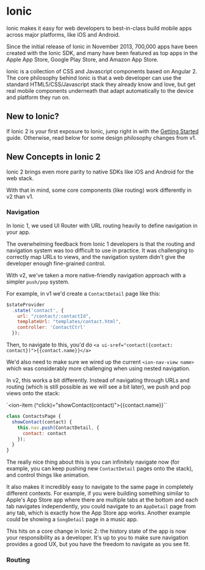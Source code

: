 # Ionic

Ionic makes it easy for web developers to best-in-class build mobile apps across major platforms, like iOS
and Android.

Since the initial release of Ionic in November 2013, 700,000 apps have been created with the Ionic SDK,
and many have been featured as top apps in the Apple App Store, Google Play Store, and Amazon App Store.

Ionic is a collection of CSS and Javascript components based on Angular 2. The core philosophy behind
Ionic is that a web developer can use the standard HTML5/CSS/Javascript stack they already know and love,
but get real mobile components underneath that adapt automatically to the device and platform they
run on.

## New to Ionic?

If Ionic 2 is your first exposure to Ionic, jump right in with the [Getting Started]() guide. Otherwise,
read below for some design philosophy changes from v1.

## New Concepts in Ionic 2

Ionic 2 brings even more parity to native SDKs like iOS and Android for the web stack.

With that in mind, some core components (like routing) work differently in v2 than v1.

### Navigation

In Ionic 1, we used UI Router with URL routing heavily to define navigation in your app.

The overwhelming feedback from Ionic 1 developers is that the routing and navigation
system was too difficult to use in practice. It was challenging to correctly map
URLs to views, and the navigation system didn't give the developer enough fine-grained control.

With v2, we've taken a more native-friendly navigation approach with a simpler `push/pop` system.

For example, in v1 we'd create a `ContactDetail` page like this:

```javascript
$stateProvider
  .state('contact', {
    url: "/contact/:contactId",
    templateUrl: "templates/contact.html",
    controller: 'ContactCtrl'
  });
```

Then, to navigate to this, you'd do `<a ui-sref="contact({contact: contact})">{{contact.name}}</a>`

We'd also need to make sure we wired up the current `<ion-nav-view name>` which was considerably more
challenging when using nested navigation.

In v2, this works a bit differently. Instead of navigating through URLs and routing (which is still
  possible as we will see a bit later), we push and pop views onto the stack:

`<ion-item (^click)="showContact(contact)">{{contact.name}}</ion-item>``

```javascript
class ContactsPage {
  showContact(contact) {
    this.nav.push(ContactDetail, {
      contact: contact
    });
  }
}
```

The really nice thing about this is you can infinitely navigate now (for example,
  you can keep pushing new `ContactDetail` pages onto the stack), and
control things like animation.

It also makes it incredibly easy to navigate to the same page in completely different
contexts. For example, if you were building something similar to Apple's App Store
app where there are multiple tabs at the bottom and each tab navigates independently,
you could navigate to an `AppDetail` page from any tab, which is exactly how the App Store app works.
Another example could be showing a `SongDetail` page in a music app.

This hits on a core change in Ionic 2: the history state of the app is now your
responsibility as a developer. It's up to you to make sure navigation provides
a good UX, but you have the freedom to navigate as you see fit.

### Routing
